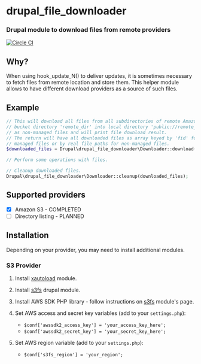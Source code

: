 # drupal\_file\_downloader
### Drupal module to download files from remote providers

[![Circle CI](https://circleci.com/gh/alexdesignworks/drupal_file_downloader.svg?style=shield)](https://circleci.com/gh/alexdesignworks/drupal_file_downloader)

## Why?
When using hook_update_N() to deliver updates, it is sometimes necessary to fetch files from remote location and store them. This helper module allows to have different download providers as a source of such files.

## Example
```php
// This will download all files from all subdirectories of remote Amazon S3
// bucket directory 'remote_dir' into local directory 'public://remote_dir'
// as non-managed files and will print file download result.
// The return will have all downloaded files as array keyed by 'fid' for
// managed files or by real file paths for non-managed files.
$downloaded_files = Drupal\drupal_file_downloader\Downloader::download('S3', 'remote_dir', ['provider_config' => ['bucket' => 'mybucket.example.com']]);

// Perform some operations with files.

// Cleanup downloaded files.
Drupal\drupal_file_downloader\Downloader::cleanup(downloaded_files);
```


## Supported providers
* [x] Amazon S3 - COMPLETED
* [ ] Directory listing - PLANNED

## Installation
Depending on your provider, you may need to install additional modules.

### S3 Provider
1. Install [xautoload](https://www.drupal.org/project/xautoload) module.
2. Install [s3fs](https://www.drupal.org/project/s3fs) drupal module.
3. Install AWS SDK PHP library - follow instructions on [s3fs](https://www.drupal.org/project/s3fs) module's page.
4. Set AWS access and secret key variables (add to your `settings.php`):
    * `$conf['awssdk2_access_key'] = 'your_access_key_here';`
    * `$conf['awssdk2_secret_key'] = 'your_secret_key_here';`

5. Set AWS region variable (add to your `settings.php`):
    * `$conf['s3fs_region'] = 'your_region';`
